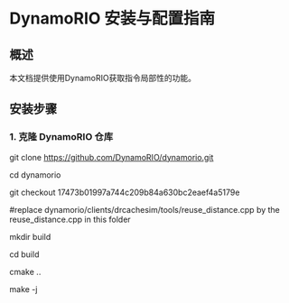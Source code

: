 
# DynamoRIO 安装与配置指南

## 概述

本文档提供使用DynamoRIO获取指令局部性的功能。

## 安装步骤

### 1. 克隆 DynamoRIO 仓库

git clone https://github.com/DynamoRIO/dynamorio.git

cd dynamorio

git checkout 17473b01997a744c209b84a630bc2eaef4a5179e

#replace dynamorio/clients/drcachesim/tools/reuse_distance.cpp by the reuse_distance.cpp in this folder

mkdir build

cd build

cmake ..

make -j

```bash
